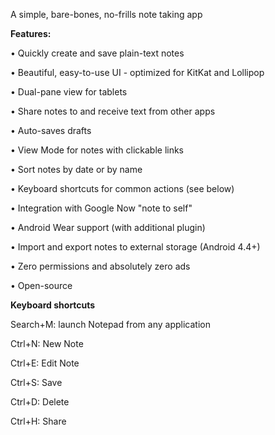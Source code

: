 A simple, bare-bones, no-frills note taking app

<b>Features:</b>

&bull; Quickly create and save plain-text notes

&bull; Beautiful, easy-to-use UI - optimized for KitKat and Lollipop

&bull; Dual-pane view for tablets

&bull; Share notes to and receive text from other apps

&bull; Auto-saves drafts

&bull; View Mode for notes with clickable links

&bull; Sort notes by date or by name

&bull; Keyboard shortcuts for common actions (see below)

&bull; Integration with Google Now "note to self"

&bull; Android Wear support (with additional plugin)

&bull; Import and export notes to external storage (Android 4.4+)

&bull; Zero permissions and absolutely zero ads

&bull; Open-source

<b>Keyboard shortcuts</b>

Search+M: launch Notepad from any application

Ctrl+N: New Note

Ctrl+E: Edit Note

Ctrl+S: Save

Ctrl+D: Delete

Ctrl+H: Share
